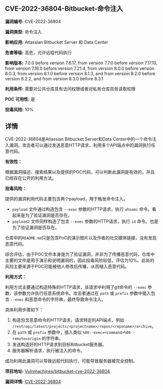 ## CVE-2022-36804-Bitbucket-命令注入

**漏洞编号:** CVE-2022-36804

**漏洞类型:** 命令注入

**影响应用:** Atlassian Bitbucket Server 和 Data Center

**危害等级:** 高危，允许远程代码执行

**影响版本:** 7.0.0 before version 7.6.17, from version 7.7.0 before version 7.17.10, from version 7.18.0 before version 7.21.4, from version 8.0.0 before version 8.0.3, from version 8.1.0 before version 8.1.3, and from version 8.2.0 before version 8.2.2, and from version 8.3.0 before 8.3.1

**利用条件:** 需要对公共仓库具有访问权限或者对私有仓库具有读取权限

**POC 可用性:** 是

**投毒风险:** 10%

## 详情

CVE-2022-36804是Atlassian Bitbucket Server和Data Center中的一个命令注入漏洞。攻击者可以通过发送恶意HTTP请求，利用多个API端点中的漏洞执行任意代码。

**有效性：**

根据漏洞描述、搜索结果以及提供的POC代码，可以判断此漏洞是有效的，并且已经存在公开的利用方法。

**投毒风险：**

提供的漏洞利用代码主要包含两个payload，用于触发命令注入。
*   `payload` 文件通过构造包含 `--exec` 参数的HTTP请求，执行 `whoami` 命令。看起来是为了验证漏洞是否存在。  
*   `payload2` 文件同样构造了包含 `--exec` 参数的HTTP请求，执行 `id` 命令。也是为了验证漏洞是否存在。

仓库中的`README.md`只是包含PoC的演示图片以及作者的社交媒体链接，没有发现恶意代码。

综合评估，由于POC文件本身是为了验证漏洞，并非为了传播恶意代码，仓库中主要的文件是用于演示和说明漏洞的，因此投毒风险较低，评估为10%。此处的风险主要来源于POC可能被他人修改后传播，从而植入恶意代码。

**利用方式：**

利用方式主要通过构造特殊的HTTP请求，该请求中利用了git命令的 `--exec` 参数，该参数允许执行任意系统命令。攻击者通过在 `path` 或 `prefix` 参数中插入包含 `--exec` 和恶意命令的字符串，最终导致命令注入。

具体利用步骤如下：

1.  构造包含恶意命令的HTTP请求，请求特定的API端点，例如 `/rest/api/latest/projects/<projectname>/repos/<reponame>/archive`。
2.  在 `path` 或 `prefix` 参数中，插入类似 `%00--exec=<command>%00--remote=origin` 的字符串。
3.  发送构造好的HTTP请求到目标Bitbucket服务器。
4.  服务器解析请求，执行被注入的命令。

成功利用此漏洞可以导致远程代码执行，可能导致服务器被完全控制。

**项目地址:** [Vulnmachines/bitbucket-cve-2022-36804](https://github.com/Vulnmachines/bitbucket-cve-2022-36804)

**漏洞详情:** [CVE-2022-36804](https://nvd.nist.gov/vuln/detail/CVE-2022-36804)